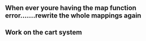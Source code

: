 ## When ever youre having the map function error.......rewrite the whole mappings again

## Work on the cart system